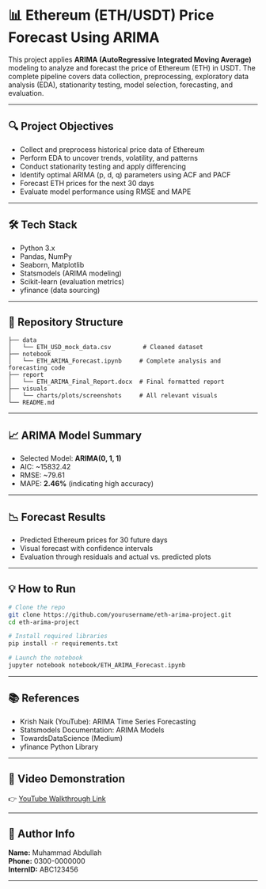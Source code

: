 # 📊 Ethereum (ETH/USDT) Price Forecast Using ARIMA

This project applies **ARIMA (AutoRegressive Integrated Moving Average)** modeling to analyze and forecast the price of Ethereum (ETH) in USDT. The complete pipeline covers data collection, preprocessing, exploratory data analysis (EDA), stationarity testing, model selection, forecasting, and evaluation.

---

## 🔍 Project Objectives
- Collect and preprocess historical price data of Ethereum
- Perform EDA to uncover trends, volatility, and patterns
- Conduct stationarity testing and apply differencing
- Identify optimal ARIMA (p, d, q) parameters using ACF and PACF
- Forecast ETH prices for the next 30 days
- Evaluate model performance using RMSE and MAPE

---

## 🛠️ Tech Stack
- Python 3.x
- Pandas, NumPy
- Seaborn, Matplotlib
- Statsmodels (ARIMA modeling)
- Scikit-learn (evaluation metrics)
- yfinance (data sourcing)

---

## 📁 Repository Structure
```
├── data
│   └── ETH_USD_mock_data.csv         # Cleaned dataset
├── notebook
│   └── ETH_ARIMA_Forecast.ipynb     # Complete analysis and forecasting code
├── report
│   └── ETH_ARIMA_Final_Report.docx  # Final formatted report
├── visuals
│   └── charts/plots/screenshots     # All relevant visuals
└── README.md
```

---

## 📈 ARIMA Model Summary
- Selected Model: **ARIMA(0, 1, 1)**
- AIC: ~15832.42
- RMSE: ~79.61
- MAPE: **2.46%** (indicating high accuracy)

---

## 📉 Forecast Results
- Predicted Ethereum prices for 30 future days
- Visual forecast with confidence intervals
- Evaluation through residuals and actual vs. predicted plots

---

## 💡 How to Run
```bash
# Clone the repo
git clone https://github.com/yourusername/eth-arima-project.git
cd eth-arima-project

# Install required libraries
pip install -r requirements.txt

# Launch the notebook
jupyter notebook notebook/ETH_ARIMA_Forecast.ipynb
```

---

## 📚 References
- Krish Naik (YouTube): ARIMA Time Series Forecasting
- Statsmodels Documentation: ARIMA Models
- TowardsDataScience (Medium)
- yfinance Python Library

---

## 🎥 Video Demonstration
👉 [YouTube Walkthrough Link](https://youtu.be/v8U4TcjAc8M)

---

## 📎 Author Info
**Name:** Muhammad Abdullah  
**Phone:** 0300-0000000  
**InternID:** ABC123456

---
